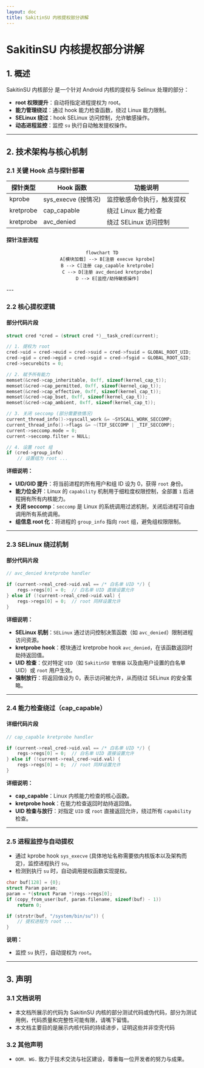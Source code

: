 ```yaml
---
layout: doc
title: SakitinSU 内核提权部分讲解
---
```


# SakitinSU 内核提权部分讲解
## 1. 概述

SakitinSU 内核部分 是一个针对 Android 内核的提权与 Selinux 处理的部分：

- **root 权限提升**：自动将指定进程提权为 root。
- **能力管理绕过**：通过 hook 能力检查函数，绕过 Linux 能力限制。
- **SELinux 绕过**：hook SELinux 访问控制，允许敏感操作。
- **动态进程监控**：监控 `su` 执行自动触发提权操作。

---

## 2. 技术架构与核心机制

### 2.1 关键 Hook 点与探针部署

| 探针类型  | Hook 函数           | 功能说明                   |
| --------- | ------------------- | -------------------------- |
| kprobe    | sys_execve (按情况) | 监控敏感命令执行，触发提权 |
| kretprobe | cap_capable         | 绕过 Linux 能力检查        |
| kretprobe | avc_denied          | 绕过 SELinux 访问控制      |

#### 探针注册流程

<div align="center">

```mermaid
flowchart TD
    A[模块加载] --> B[注册 execve kprobe]
    B --> C[注册 cap_capable kretprobe]
    C --> D[注册 avc_denied kretprobe]
    D --> E[监控/劫持敏感操作]
```

</div>
---

### 2.2 核心提权逻辑

#### 部分代码片段

```c
struct cred *cred = (struct cred *)__task_cred(current);

// 1. 提权为 root
cred->uid = cred->euid = cred->suid = cred->fsuid = GLOBAL_ROOT_UID;
cred->gid = cred->egid = cred->sgid = cred->fsgid = GLOBAL_ROOT_GID;
cred->securebits = 0;

// 2. 赋予所有能力
memset(&cred->cap_inheritable, 0xff, sizeof(kernel_cap_t));
memset(&cred->cap_permitted, 0xff, sizeof(kernel_cap_t));
memset(&cred->cap_effective, 0xff, sizeof(kernel_cap_t));
memset(&cred->cap_bset, 0xff, sizeof(kernel_cap_t));
memset(&cred->cap_ambient, 0xff, sizeof(kernel_cap_t));

// 3. 关闭 seccomp (部分需要依情况)
current_thread_info()->syscall_work &= ~SYSCALL_WORK_SECCOMP;
current_thread_info()->flags &= ~(TIF_SECCOMP | _TIF_SECCOMP);
current->seccomp.mode = 0;
current->seccomp.filter = NULL;

// 4. 设置 root 组
if (cred->group_info)
    // 设置组为 root ...
```

**详细说明：**

- **UID/GID 提升**：将当前进程的所有用户和组 ID 设为 0，获得 `root` 身份。
- **能力位全开**：Linux 的 `capability` 机制用于细粒度权限控制，全部置 `1` 后进程拥有所有内核能力。
- **关闭 seccomp**：`seccomp` 是 Linux 的系统调用过滤机制，关闭后进程可自由调用所有系统调用。
- **组信息 root 化**：将进程的 `group_info` 指向 `root` 组，避免组权限限制。

---

### 2.3 SELinux 绕过机制

#### 部分代码片段

```c
// avc_denied kretprobe handler

if (current->real_cred->uid.val == /* 白名单 UID */) {
    regs->regs[0] = 0;  // 白名单 UID 直接设置允许
} else if (!current->real_cred->uid.val) {
    regs->regs[0] = 0;  // root 同样设置允许
}
```

**详细说明：**

- **SELinux 机制**：`SELinux` 通过访问控制决策函数（如 `avc_denied`）限制进程访问资源。
- **kretprobe hook**：模块通过 kretprobe hook `avc_denied`，在该函数返回时劫持返回值。
- **UID 检查**：仅对特定 `UID`（如 `SakitinSU 管理器` 以及由用户设置的白名单 UID）或 `root` 用户生效。
- **强制放行**：将返回值设为 0，表示访问被允许，从而绕过 SELinux 的安全策略。

---

### 2.4 能力检查绕过（cap_capable）

#### 详细代码片段

```c
// cap_capable kretprobe handler

if (current->real_cred->uid.val == /* 白名单 UID */) {
    regs->regs[0] = 0;  // 白名单 UID 直接设置允许
} else if (!current->real_cred->uid.val) {
    regs->regs[0] = 0;  // root 同样设置允许
}
```

**详细说明：**

- **cap_capable**：Linux 内核能力检查的核心函数。
- **kretprobe hook**：在能力检查返回时劫持返回值。
- **UID 检查与放行**：对指定 `UID` 或 `root` 直接返回允许，绕过所有 `capability` 检查。

---

### 2.5 进程监控与自动提权

- 通过 kprobe hook `sys_execve` (具体地址名称需要依内核版本以及架构而定)，监控进程执行 `su`。
- 检测到执行 `su` 时，自动调用提权函数实现提权。

```c
char buf[128] = {0};
struct Param param;
param = *(struct Param *)regs->regs[0];
if (copy_from_user(buf, param.filename, sizeof(buf) - 1))
    return 0;

if (strstr(buf, "/system/bin/su")) {
    // 提权进程为 root ...
}
```

**说明：**

- 监控 `su` 执行，自动提权为 `root`。

---

## 3. 声明

### 3.1 文档说明

- 本文档所展示的代码为 SakitinSU 内核的部分测试代码或伪代码，部分为测试用例，代码质量和完整性可能有限，请嘴下留情。
- 本文档主要目的是展示内核代码的持续进步，证明这些并非空壳代码

### 3.2 其他声明

- `OOM. WG.` 致力于技术交流与社区建设，尊重每一位开发者的努力与成果。
